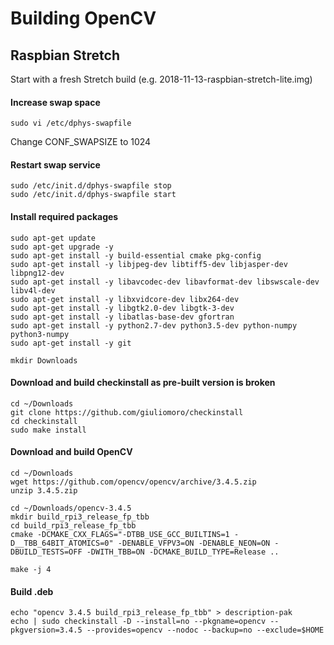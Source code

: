 # Building OpenCV #

## Raspbian Stretch #

Start with a fresh Stretch build (e.g. 2018-11-13-raspbian-stretch-lite.img)

#### Increase swap space ####

```
sudo vi /etc/dphys-swapfile
```
Change CONF_SWAPSIZE to 1024

#### Restart swap service ####
```
sudo /etc/init.d/dphys-swapfile stop
sudo /etc/init.d/dphys-swapfile start
```

#### Install required packages ####
```
sudo apt-get update
sudo apt-get upgrade -y
sudo apt-get install -y build-essential cmake pkg-config
sudo apt-get install -y libjpeg-dev libtiff5-dev libjasper-dev libpng12-dev
sudo apt-get install -y libavcodec-dev libavformat-dev libswscale-dev libv4l-dev
sudo apt-get install -y libxvidcore-dev libx264-dev
sudo apt-get install -y libgtk2.0-dev libgtk-3-dev
sudo apt-get install -y libatlas-base-dev gfortran
sudo apt-get install -y python2.7-dev python3.5-dev python-numpy python3-numpy
sudo apt-get install -y git

mkdir Downloads
```

#### Download and build checkinstall as pre-built version is broken ####
```
cd ~/Downloads
git clone https://github.com/giuliomoro/checkinstall
cd checkinstall
sudo make install
```

#### Download and build OpenCV ####
```
cd ~/Downloads
wget https://github.com/opencv/opencv/archive/3.4.5.zip
unzip 3.4.5.zip

cd ~/Downloads/opencv-3.4.5
mkdir build_rpi3_release_fp_tbb
cd build_rpi3_release_fp_tbb
cmake -DCMAKE_CXX_FLAGS="-DTBB_USE_GCC_BUILTINS=1 -D__TBB_64BIT_ATOMICS=0" -DENABLE_VFPV3=ON -DENABLE_NEON=ON -DBUILD_TESTS=OFF -DWITH_TBB=ON -DCMAKE_BUILD_TYPE=Release ..

make -j 4
```

#### Build .deb ####
```
echo "opencv 3.4.5 build_rpi3_release_fp_tbb" > description-pak
echo | sudo checkinstall -D --install=no --pkgname=opencv --pkgversion=3.4.5 --provides=opencv --nodoc --backup=no --exclude=$HOME
```
